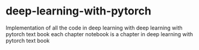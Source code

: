 # deep-learning-with-pytorch
Implementation of all the code in deep learning with deep learning with pytorch text book
each chapter notebook is a chapter in deep learning with pytorch text book
